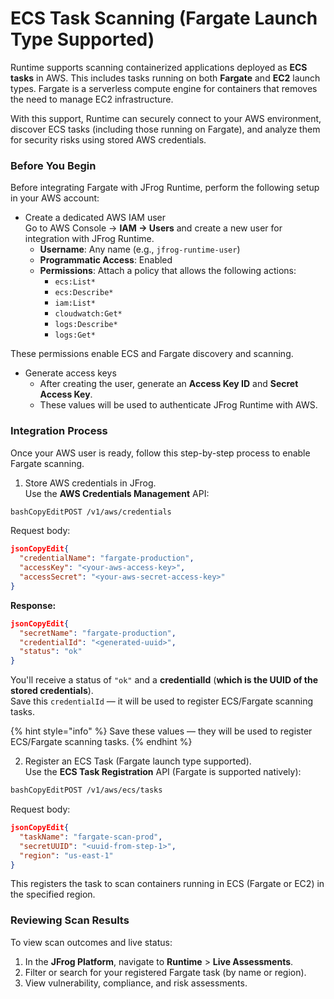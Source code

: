 # ECS Task Scanning (Fargate Launch Type Supported)

Runtime supports scanning containerized applications deployed as **ECS tasks** in AWS. This includes tasks running on both **Fargate** and **EC2** launch types. Fargate is a serverless compute engine for containers that removes the need to manage EC2 infrastructure.

With this support, Runtime can securely connect to your AWS environment, discover ECS tasks (including those running on Fargate), and analyze them for security risks using stored AWS credentials.

### Before You Begin

Before integrating Fargate with JFrog Runtime, perform the following setup in your AWS account:

* Create a dedicated AWS IAM user\
  Go to AWS Console → **IAM → Users** and create a new user for integration with JFrog Runtime.
  * **Username**: Any name (e.g., `jfrog-runtime-user`)
  * **Programmatic Access**: Enabled
  * **Permissions**: Attach a policy that allows the following actions:
    * `ecs:List*`
    * `ecs:Describe*`
    * `iam:List*`
    * `cloudwatch:Get*`
    * `logs:Describe*`
    * `logs:Get*`

These permissions enable ECS and Fargate discovery and scanning.

* Generate access keys
  * After creating the user, generate an **Access Key ID** and **Secret Access Key**.
  * These values will be used to authenticate JFrog Runtime with AWS.

### Integration Process

Once your AWS user is ready, follow this step-by-step process to enable Fargate scanning.

1. Store AWS credentials in JFrog.\
   Use the **AWS Credentials Management** API:

```bash
bashCopyEditPOST /v1/aws/credentials
```

Request body:

```json
jsonCopyEdit{
  "credentialName": "fargate-production",
  "accessKey": "<your-aws-access-key>",
  "accessSecret": "<your-aws-secret-access-key>"
}
```

**Response:**

```json
jsonCopyEdit{
  "secretName": "fargate-production",
  "credentialId": "<generated-uuid>",
  "status": "ok"
}
```

You'll receive a status of `"ok"` and a **credentialId** (**which is the UUID of the stored credentials**).\
Save this `credentialId` — it will be used to register ECS/Fargate scanning tasks.

{% hint style="info" %}
Save these values — they will be used to register ECS/Fargate scanning tasks.
{% endhint %}

2. Register an ECS Task (Fargate launch type supported).\
   Use the **ECS Task Registration** API (Fargate is supported natively):

```bash
bashCopyEditPOST /v1/aws/ecs/tasks
```

Request body:

```json
jsonCopyEdit{
  "taskName": "fargate-scan-prod",
  "secretUUID": "<uuid-from-step-1>",
  "region": "us-east-1"
}
```

This registers the task to scan containers running in ECS (Fargate or EC2) in the specified region.

### Reviewing Scan Results

To view scan outcomes and live status:

1. In the **JFrog Platform**, navigate to **Runtime** > **Live Assessments**.
2. Filter or search for your registered Fargate task (by name or region).
3. View vulnerability, compliance, and risk assessments.
